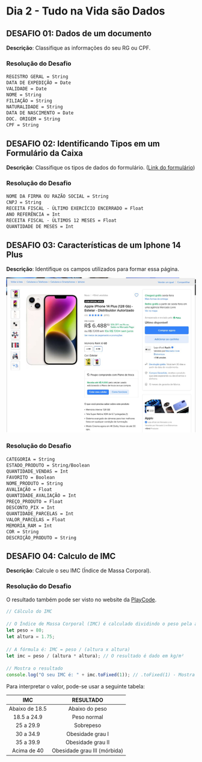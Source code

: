 # Dia 2 - Tudo na Vida são Dados

## DESAFIO 01: Dados de um documento

**Descrição**: Classifique as informações do seu RG ou CPF.

### Resolução do Desafio

    REGISTRO GERAL = String
    DATA DE EXPEDIÇÃO = Date
    VALIDADE = Date
    NOME = String
    FILIAÇÃO = String
    NATURALIDADE = String
    DATA DE NASCIMENTO = Date
    DOC. ORIGEM = String
    CPF = String

## DESAFIO 02: Identificando Tipos em um Formulário da Caixa

**Descrição**: Classifique os tipos de dados do formulário. ([Link do formulário](https://www.caixa.gov.br/Downloads/PDF_formulario_para_atualizacao_de_cadastro_P_B.pdf))

### Resolução do Desafio

    NOME DA FIRMA OU RAZÃO SOCIAL = String
    CNPJ = String
    RECEITA FISCAL - ÚLTIMO EXERCÍCIO ENCERRADO = Float
    ANO REFERÊNCIA = Int
    RECEITA FISCAL - ÚLTIMOS 12 MESES = Float
    QUANTIDADE DE MESES = Int

## DESAFIO 03: Características de um Iphone 14 Plus

**Descrição**: Identifique os campos utilizados para formar essa página.

<p align="center">
    <img src="../img/iphone14plus.JPG" alt="Imagem de uma página de vendas de um Iphone 14 Plus no Mercado Livre" width="700">
</p>

### Resolução do Desafio

    CATEGORIA = String
    ESTADO_PRODUTO = String/Boolean
    QUANTIDADE_VENDAS = Int
    FAVORITO = Boolean
    NOME_PRODUTO = String
    AVALIAÇÃO = Float
    QUANTIDADE_AVALIAÇÃO = Int
    PREÇO_PRODUTO = Float
    DESCONTO_PIX = Int
    QUANTIDADE_PARCELAS = Int
    VALOR_PARCELAS = Float
    MEMORIA_RAM = Int
    COR = String
    DESCRIÇÃO_PRODUTO = String

## DESAFIO 04: Calculo de IMC

**Descrição**: Calcule o seu IMC (Índice de Massa Corporal).

### Resolução do Desafio

O resultado também pode ser visto no website da [PlayCode](https://playcode.io/2322971).

```js
// Cálculo do IMC

// O Índice de Massa Corporal (IMC) é calculado dividindo o peso pela altura ao quadrado.
let peso = 80;
let altura = 1.75;

// A fórmula é: IMC = peso / (altura x altura)
let imc = peso / (altura * altura); // O resultado é dado em kg/m²

// Mostra o resultado
console.log("O seu IMC é: " + imc.toFixed(1)); // .toFixed(1) - Mostra apenas uma casa decimal
```

Para interpretar o valor, pode-se usar a seguinte tabela:

| IMC | RESULTADO |
| :---: | :---: |
| Abaixo de 18.5 | Abaixo do peso |
| 18.5 a 24.9 | Peso normal |
| 25 a 29.9 | Sobrepeso |
| 30 a 34.9 | Obesidade grau I |
| 35 a 39.9 | Obesidade grau II |
| Acima de 40 | Obesidade grau III (mórbida) |
